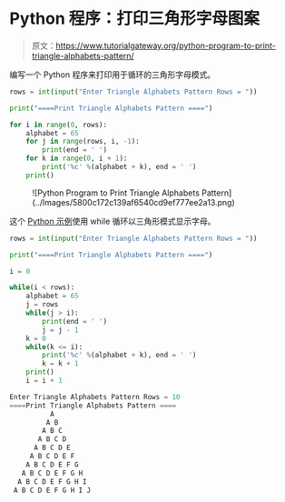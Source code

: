 # Python 程序：打印三角形字母图案

> 原文：<https://www.tutorialgateway.org/python-program-to-print-triangle-alphabets-pattern/>

编写一个 Python 程序来打印用于循环的三角形字母模式。

```py
rows = int(input("Enter Triangle Alphabets Pattern Rows = "))

print("====Print Triangle Alphabets Pattern ====")

for i in range(0, rows):
    alphabet = 65
    for j in range(rows, i, -1):
        print(end = ' ')
    for k in range(0, i + 1):
        print('%c' %(alphabet + k), end = ' ')
    print()
```

<figure class="wp-block-image size-large">![Python Program to Print Triangle Alphabets Pattern](../Images/5800c172c139af6540cd9ef777ee2a13.png)</figure>

这个 [Python 示例](https://www.tutorialgateway.org/python-programming-examples/)使用 while 循环以三角形模式显示字母。

```py
rows = int(input("Enter Triangle Alphabets Pattern Rows = "))

print("====Print Triangle Alphabets Pattern ====")

i = 0

while(i < rows):
    alphabet = 65
    j = rows
    while(j > i):
        print(end = ' ')
        j = j - 1
    k = 0
    while(k <= i):
        print('%c' %(alphabet + k), end = ' ')
        k = k + 1
    print()
    i = i + 1
```

```py
Enter Triangle Alphabets Pattern Rows = 10
====Print Triangle Alphabets Pattern ====
          A 
         A B 
        A B C 
       A B C D 
      A B C D E 
     A B C D E F 
    A B C D E F G 
   A B C D E F G H 
  A B C D E F G H I 
 A B C D E F G H I J 
```